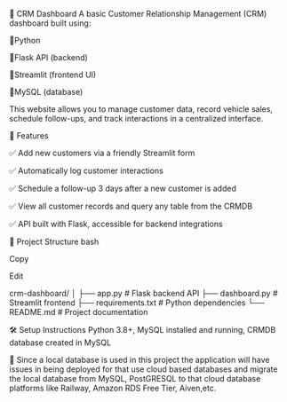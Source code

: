 💼 CRM Dashboard
A basic Customer Relationship Management (CRM) dashboard built using:

 💠Python

 💠Flask API (backend)

 💠Streamlit (frontend UI)

 💠MySQL (database)

This website allows you to manage customer data, record vehicle sales, schedule follow-ups, and track interactions in a centralized interface.

📌 Features

✅ Add new customers via a friendly Streamlit form

✅ Automatically log customer interactions

✅ Schedule a follow-up 3 days after a new customer is added

✅ View all customer records and query any table from the CRMDB

✅ API built with Flask, accessible for backend integrations

🧱 Project Structure
bash

Copy

Edit

crm-dashboard/
│
├── app.py              # Flask backend API
├── dashboard.py        # Streamlit frontend
├── requirements.txt    # Python dependencies
└── README.md           # Project documentation

🛠️ Setup Instructions
Python 3.8+,
MySQL installed and running,
CRMDB database created in MySQL

📝 Since a local database is used in this project the application will have issues in being deployed for that use cloud based databases and migrate the local database from MySQL, PostGRESQL to that cloud database platforms like Railway, Amazon RDS Free Tier, Aiven,etc.
